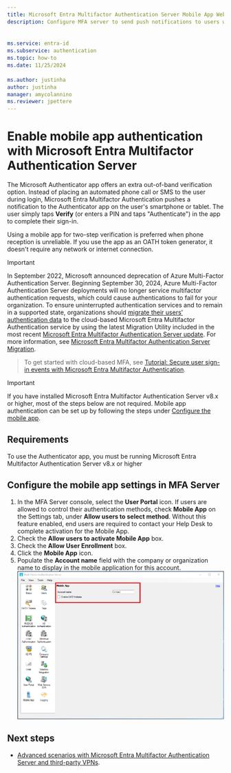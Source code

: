 ```yaml
---
title: Microsoft Entra Multifactor Authentication Server Mobile App Web Service
description: Configure MFA server to send push notifications to users with the Microsoft Authenticator App.


ms.service: entra-id
ms.subservice: authentication
ms.topic: how-to
ms.date: 11/25/2024

ms.author: justinha
author: justinha
manager: amycolannino
ms.reviewer: jpettere
---
```

# Enable mobile app authentication with Microsoft Entra Multifactor Authentication Server

The Microsoft Authenticator app offers an extra out-of-band verification option. Instead of placing an automated phone call or SMS to the user during login, Microsoft Entra Multifactor Authentication pushes a notification to the Authenticator app on the user's smartphone or tablet. The user simply taps **Verify** (or enters a PIN and taps "Authenticate") in the app to complete their sign-in.

Using a mobile app for two-step verification is preferred when phone reception is unreliable. If you use the app as an OATH token generator, it doesn't require any network or internet connection.

> [!IMPORTANT]
> In September 2022, Microsoft announced deprecation of Azure Multi-Factor Authentication Server. Beginning September 30, 2024, Azure Multi-Factor Authentication Server deployments will no longer service multifactor authentication requests, which could cause authentications to fail for your organization. To ensure uninterrupted authentication services and to remain in a supported state, organizations should [migrate their users’ authentication data](how-to-migrate-mfa-server-to-mfa-user-authentication.md) to the cloud-based Microsoft Entra Multifactor Authentication service by using the latest Migration Utility included in the most recent [Microsoft Entra Multifactor Authentication Server update](https://www.microsoft.com/download/details.aspx?id=55849). For more information, see [Microsoft Entra Multifactor Authentication Server Migration](how-to-migrate-mfa-server-to-azure-mfa.md).  

> To get started with cloud-based MFA, see [Tutorial: Secure user sign-in events with Microsoft Entra Multifactor Authentication](tutorial-enable-azure-mfa.md).


> [!IMPORTANT]
> If you have installed Microsoft Entra Multifactor Authentication Server v8.x or higher, most of the steps below are not required. Mobile app authentication can be set up by following the steps under [Configure the mobile app](#configure-the-mobile-app-settings-in-mfa-server).

## Requirements

To use the Authenticator app, you must be running Microsoft Entra Multifactor Authentication Server v8.x or higher

## Configure the mobile app settings in MFA Server

1. In the MFA Server console, select the **User Portal** icon. If users are allowed to control their authentication methods, check **Mobile App** on the Settings tab, under **Allow users to select method**. Without this feature enabled, end users are required to contact your Help Desk to complete activation for the Mobile App.
2. Check the **Allow users to activate Mobile App** box.
3. Check the **Allow User Enrollment** box.
4. Click the **Mobile App** icon.
5. Populate the **Account name** field with the company or organization name to display in the mobile application for this account.
   ![MFA Server configuration Mobile App settings](./media/howto-mfaserver-deploy-mobileapp/mobile.png)

## Next steps

- [Advanced scenarios with Microsoft Entra Multifactor Authentication Server and third-party VPNs](howto-mfaserver-nps-vpn.md).
